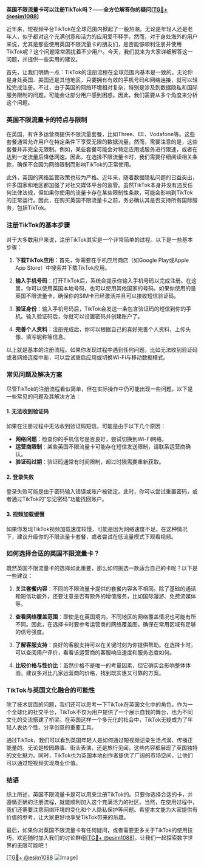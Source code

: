 **英国不限流量卡可以注册TikTok吗？——全方位解答你的疑问[[TG💪+ @esim1088](https://t.me/s/esim1088)]**

近年来，短视频平台TikTok在全球范围内掀起了一股热潮。无论是年轻人还是老年人，似乎都对这个充满创意和活力的应用爱不释手。然而，对于身处海外的用户来说，尤其是那些使用英国不限流量卡的朋友们，是否能够顺利注册并使用TikTok呢？这个问题常常困扰着不少用户。今天，我们就来为大家详细解答这一问题，并提供一些实用的建议。

首先，让我们明确一点：TikTok的注册流程在全球范围内基本是一致的。无论你是身处英国、美国还是其他地区，只要拥有有效的手机号码和网络连接，就可以轻松完成注册。不过，由于英国的网络环境相对复杂，特别是涉及到数据隐私和国际服务限制的问题，可能会让部分用户感到困惑。因此，我们需要从多个角度来分析这个问题。

### 英国不限流量卡的特点与限制

在英国，有许多运营商提供不限流量套餐，比如Three、EE、Vodafone等。这些套餐通常允许用户在特定条件下享受无限的数据流量。然而，需要注意的是，这些套餐并非完全无限制。例如，某些套餐可能会对特定应用或服务进行限速，或者在达到一定流量后降低网速。因此，在选择不限流量卡时，我们需要仔细阅读相关条款，确保不会因为网络限制而影响TikTok的正常使用。

此外，英国的网络监管政策也较为严格。近年来，随着数据隐私问题的日益突出，许多国家和地区都加强了对社交媒体平台的监管。虽然TikTok本身并没有违反任何法律法规，但如果你使用的流量卡存在某些限制性条款，可能会影响到TikTok的正常运行。因此，在购买英国不限流量卡之前，务必确认其是否支持所有国际服务，包括TikTok。

### 注册TikTok的基本步骤

对于大多数用户来说，注册TikTok其实是一个非常简单的过程。以下是一些基本步骤：

1. **下载TikTok应用**：首先，你需要在手机应用商店（如Google Play或Apple App Store）中搜索并下载TikTok应用。
   
2. **输入手机号码**：打开TikTok后，系统会提示你输入手机号码以完成注册。在这里，你可以使用英国本地号码，也可以使用其他国家的号码。如果你使用的是英国不限流量卡，确保你的SIM卡已经激活并且可以接收短信验证码。

3. **验证身份**：输入手机号码后，TikTok会发送一条包含验证码的短信到你的手机。输入验证码后，你就可以设置密码并创建账户了。

4. **完善个人资料**：注册完成后，你可以根据自己的喜好完善个人资料，上传头像、填写昵称等信息。

以上就是基本的注册流程。如果你发现过程中遇到任何问题，比如无法收到验证码或者网络连接中断，可以尝试重启应用或切换Wi-Fi与移动数据模式。

### 常见问题及解决方案

尽管TikTok的注册流程看似简单，但在实际操作中仍可能出现一些问题。以下是一些常见的问题及其解决方法：

#### 1. 无法收到验证码
如果在注册过程中无法收到验证码短信，可能是由于以下几个原因：
- **网络问题**：检查你的手机信号是否良好，尝试切换到Wi-Fi网络。
- **运营商限制**：某些英国不限流量卡可能存在短信发送限制，请联系运营商确认。
- **验证码过期**：验证码通常有时间限制，超过时限需要重新获取。

#### 2. 登录失败
登录失败可能是由于密码输入错误或账户被锁定。此时，你可以尝试重置密码，或者通过TikTok的“忘记密码”功能找回账户。

#### 3. 视频加载缓慢
如果你发现TikTok视频加载速度较慢，可能是因为网络速度不足。在这种情况下，建议升级你的不限流量卡套餐，或者尝试在低流量模式下观看视频。

### 如何选择合适的英国不限流量卡？

既然英国不限流量卡的选择如此重要，那么如何挑选一款适合自己的卡呢？以下是一些建议：

1. **关注套餐内容**：不同的不限流量卡提供的套餐内容各不相同。除了基础的通话和短信功能外，还要注意是否有额外的增值服务，比如国际漫游、免费流媒体等。

2. **查看网络覆盖范围**：即使是在英国境内，不同地区的网络覆盖情况也可能有所不同。因此，在选择卡时要参考运营商的网络覆盖图，确保在常用区域有足够的信号强度。

3. **了解客服支持**：良好的客服支持可以在关键时刻为你提供帮助。在选择卡时，可以查阅用户评价，看看该运营商的客服响应速度和服务态度如何。

4. **比较价格与性价比**：虽然价格不是唯一的考量因素，但它确实会影响整体体验。建议多对比几家运营商的价格，找到既实惠又可靠的方案。

### TikTok与英国文化融合的可能性

除了技术层面的问题，我们还可以思考一下TikTok在英国文化中的角色。作为一个全球化的社交平台，TikTok不仅为用户提供了一个展示自我的舞台，也为不同文化的交流搭建了桥梁。在英国这样一个多元化的社会中，TikTok无疑成为了年轻人表达个性、分享创意的重要工具。

通过TikTok，我们可以看到英国年轻人是如何通过短视频记录生活点滴、传播正能量的。无论是校园趣事、街头表演，还是旅行见闻，这些内容都展现了英国独特的文化魅力。同时，TikTok也为英国本地创作者提供了广阔的市场空间，让他们可以通过短视频实现商业价值。

### 结语

综上所述，英国不限流量卡是可以用来注册TikTok的。只要你选择合适的卡，并遵循正确的注册流程，就能顺利加入这个充满活力的社区。当然，在使用过程中，我们还需要注意网络环境的变化和个人隐私保护等问题。希望本文能为大家提供有价值的参考，让大家更好地享受TikTok带来的乐趣。

最后，如果你对英国不限流量卡有任何疑问，或者需要更多关于TikTok的使用技巧，欢迎随时加入我们的讨论群组[[TG💪+ @esim1088](https://t.me/s/esim1088)]。让我们一起探索数字世界的无限可能吧！

[[TG💪+ @esim1088](https://t.me/s/esim1088) ![Image](https://i.postimg.cc/4NQfJmqS/Snipaste-2025-05-13-00-14-12.png)]